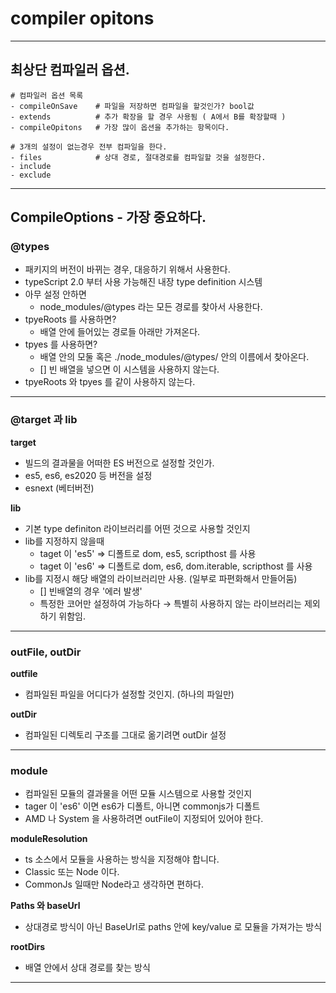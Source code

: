 # compiler opitons

---

## 최상단 컴파일러 옵션.

```
# 컴파일러 옵션 목록
- compileOnSave    # 파일을 저장하면 컴파일을 할것인가? bool값
- extends          # 추가 확장을 할 경우 사용됨 ( A에서 B를 확장할때 )
- compileOpitons   # 가장 많이 옵션을 추가하는 항목이다.

# 3개의 설정이 없는경우 전부 컴파일을 한다.
- files            # 상대 경로, 절대경로를 컴파일할 것을 설정한다.
- include          
- exclude
```

---

## CompileOptions - 가장 중요하다.

### @types

- 패키지의 버전이 바뀌는 경우, 대응하기 위해서 사용한다.
- typeScript 2.0 부터 사용 가능해진 내장 type definition 시스템
- 아무 설정 안하면
    - node_modules/@types 라는 모든 경로를 찾아서 사용한다.
- tpyeRoots 를 사용하면?
    - 배열 안에 들어있는 경로들 아래만 가져온다.
- tpyes 를 사용하면?
    - 배열 안의 모둘 혹은 ./node_modules/@types/ 안의 이름에서 찾아온다.
    - [] 빈 배열을 넣으면 이 시스템을 사용하지 않는다.
- tpyeRoots 와 tpyes 를 같이 사용하지 않는다.

---

### @target 과 lib

**target**

- 빌드의 결과물을 어떠한 ES 버전으로 설정할 것인가.
- es5, es6, es2020 등 버전을 설정
- esnext (베터버전)

**lib**

- 기본 type definiton 라이브러리를 어떤 것으로 사용할 것인지
- lib를 지정하지 않을때
    - taget 이 'es5'  ⇒ 디폴트로 dom, es5, scripthost 를 사용
    - taget 이 'es6'  ⇒ 디폴트로 dom, es6, dom.iterable, scripthost 를 사용
- lib를 지정시 해당 배열의 라이브러리만 사용. (일부로 파편화해서 만들어둠)
    - [] 빈배열의 경우 '에러 발생'
    - 특정한 코어만 설정하여 가능하다 → 특별히 사용하지 않는 라이브러리는 제외하기 위함임.

<!--![compiler%20opitons%200ad9a4e5d5264aae90b670e7e5652b58/Untitled.png](compiler%20opitons%200ad9a4e5d5264aae90b670e7e5652b58/Untitled.png)-->

---

### outFile, outDir

**outfile**

- 컴파일된 파일을 어디다가 설정할 것인지. (하나의 파일만)

**outDir**

- 컴파일된 디렉토리 구조를 그대로 옮기려면 outDir 설정

---

### module

- 컴파일된 모듈의 결과물을 어떤 모듈 시스템으로 사용할 것인지
- tager 이 'es6' 이면 es6가 디폴트, 아니면 commonjs가 디폴트
- AMD 나 System 을 사용하려면 outFile이 지정되어 있어야 한다.

**moduleResolution**

- ts 소스에서 모듈을 사용하는 방식을 지정해야 합니다.
- Classic 또는 Node 이다.
- CommonJs 일때만 Node라고 생각하면 편하다.

**Paths 와 baseUrl**

- 상대경로 방식이 아닌 BaseUrl로 paths 안에 key/value 로 모듈을 가져가는 방식

**rootDirs**

- 배열 안에서 상대 경로를 찾는 방식

---
